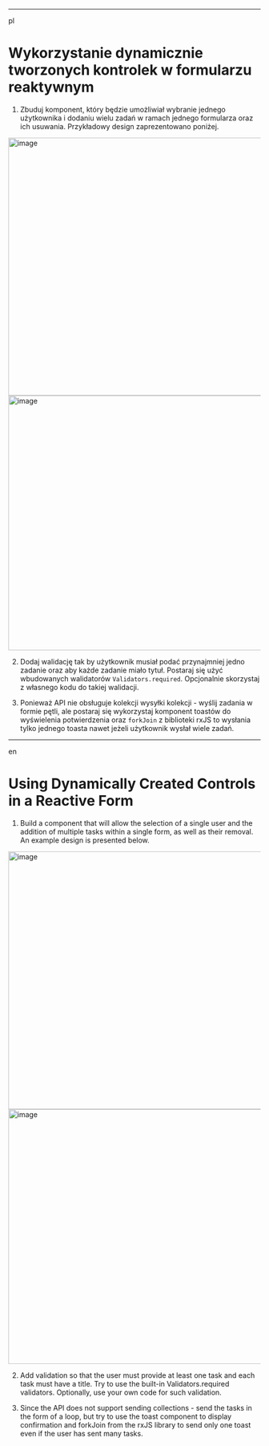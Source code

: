 ----------------------------------------------------------------------------------------------------------------------------------
pl
# Wykorzystanie dynamicznie tworzonych kontrolek w formularzu reaktywnym

1. Zbuduj komponent, który będzie umożliwiał wybranie jednego użytkownika i dodaniu wielu zadań w ramach jednego formularza oraz ich usuwania.
Przykładowy design zaprezentowano poniżej.

<img width="514" alt="image" src="https://github.com/sobierajpawel/Oponeo_Angular/assets/18425360/0b8dd5f8-6131-47b1-88ac-63bb4707b420">

<img width="508" alt="image" src="https://github.com/sobierajpawel/Oponeo_Angular/assets/18425360/92aa50b4-7181-4e39-9d45-d348e343c688">

2. Dodaj walidację tak by użytkownik musiał podać przynajmniej jedno zadanie oraz aby każde zadanie miało tytuł. Postaraj się użyć
wbudowanych walidatorów `Validators.required`. Opcjonalnie skorzystaj z własnego kodu do takiej walidacji.  

3. Ponieważ API nie obsługuje kolekcji wysyłki kolekcji - wyślij zadania w formie pętli, ale postaraj się wykorzystaj komponent toastów do wyświelenia
potwierdzenia oraz `forkJoin` z biblioteki rxJS to wysłania tylko jednego toasta nawet jeżeli użytkownik wysłał wiele zadań. 

----------------------------------------------------------------------------------------------------------------------------------
en

# Using Dynamically Created Controls in a Reactive Form
1. Build a component that will allow the selection of a single user and the addition of multiple tasks within a single form, as well as their removal. An example design is presented below.

 <img width="514" alt="image" src="https://github.com/sobierajpawel/Oponeo_Angular/assets/18425360/0b8dd5f8-6131-47b1-88ac-63bb4707b420">

<img width="508" alt="image" src="https://github.com/sobierajpawel/Oponeo_Angular/assets/18425360/92aa50b4-7181-4e39-9d45-d348e343c688">

2. Add validation so that the user must provide at least one task and each task must have a title. Try to use the built-in Validators.required validators. Optionally, use your own code for such validation.

3. Since the API does not support sending collections - send the tasks in the form of a loop, but try to use the toast component to display confirmation and forkJoin from the rxJS library to send only one toast even if the user has sent many tasks.
